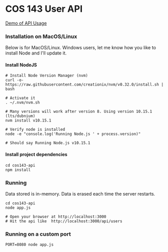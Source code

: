 # COS 143 User API

[Demo of API Usage](https://stormy-thicket-73472.herokuapp.com/)

### Installation on MacOS/Linux

Below is for MacOS/Linux. Windows users, let me know how you like to install Node and I'll update it.


#### Install NodeJS
```console
# Install Node Version Manager (nvm)
curl -o- https://raw.githubusercontent.com/creationix/nvm/v0.32.0/install.sh | bash

# Activate it 
. ~/.nvm/nvm.sh

# Many versions will work after version 8. Using version 10.15.1 (lts/dubnium)
nvm install v10.15.1

# Verify node is installed
node -e "console.log('Running Node.js ' + process.version)"

# Should say Running Node.js v10.15.1
```

#### Install project dependencies
```shell
cd cos143-api
npm install
```

### Running
Data stored is in-memory. Data is erased each time the server restarts.
```shell
cd cos143-api
node app.js

# Open your browser at http://localhost:3000
# Hit the api like  http://localhost:3000/api/users
```

### Running on a custom port
```shell
PORT=8080 node app.js
```